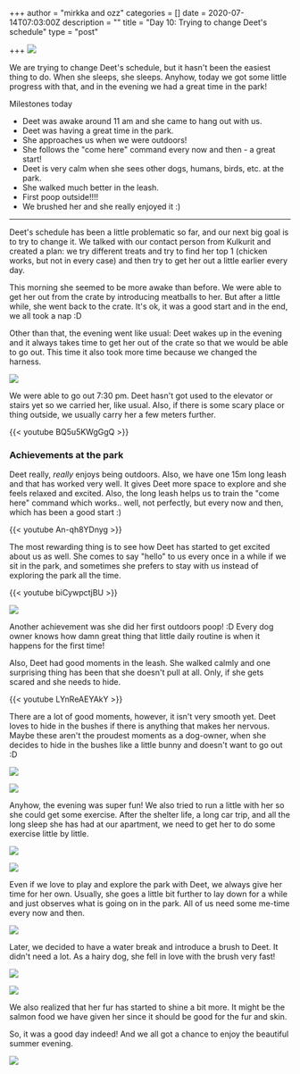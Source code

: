 +++
author = "mirkka and ozz"
categories = []
date = 2020-07-14T07:03:00Z
description = ""
title = "Day 10: Trying to change Deet's schedule"
type = "post"

+++
![](/images/20200713_211717.jpg)

We are trying to change Deet's schedule, but it hasn't been the easiest thing to do. When she sleeps, she sleeps. Anyhow, today we got some little progress with that, and in the evening we had a great time in the park!

Milestones today

* Deet was awake around 11 am and she came to hang out with us.
* Deet was having a great time in the park.
* She approaches us when we were outdoors!
* She follows the "come here" command every now and then - a great start!
* Deet is very calm when she sees other dogs, humans, birds, etc. at the park.
* She walked much better in the leash.
* First poop outside!!!!
* We brushed her and she really enjoyed it :)

***

Deet's schedule has been a little problematic so far, and our next big goal is to try to change it. We talked with our contact person from Kulkurit and created a plan: we try different treats and try to find her top 1 (chicken works, but not in every case) and then try to get her out a little earlier every day.

This morning she seemed to be more awake than before. We were able to get her out from the crate by introducing meatballs to her. But after a little while, she went back to the crate. It's ok, it was a good start and in the end, we all took a nap :D

Other than that, the evening went like usual: Deet wakes up in the evening and it always takes time to get her out of the crate so that we would be able to go out. This time it also took more time because we changed the harness.

![](/images/20200713_192905.jpg)

We were able to go out 7:30 pm. Deet hasn't got used to the elevator or stairs yet so we carried her, like usual. Also, if there is some scary place or thing outside, we usually carry her a few meters further.

{{< youtube BQ5u5KWgGgQ >}}

### Achievements at the park

Deet really, _really_ enjoys being outdoors. Also, we have one 15m long leash and that has worked very well. It gives Deet more space to explore and she feels relaxed and excited. Also, the long leash helps us to train the "come here" command which works.. well, not perfectly, but every now and then, which has been a good start :)

{{< youtube An-qh8YDnyg >}}

The most rewarding thing is to see how Deet has started to get excited about us as well. She comes to say "hello" to us every once in a while if we sit in the park, and sometimes she prefers to stay with us instead of exploring the park all the time.

{{< youtube biCywpctjBU >}}

![](/images/img_20200713_200217.jpg)

Another achievement was she did her first outdoors poop! :D Every dog owner knows how damn great thing that little daily routine is when it happens for the first time!

Also, Deet had good moments in the leash. She walked calmly and one surprising thing has been that she doesn't pull at all. Only, if she gets scared and she needs to hide.

{{< youtube LYnReAEYAkY >}}

There are a lot of good moments, however, it isn't very smooth yet. Deet loves to hide in the bushes if there is anything that makes her nervous. Maybe these aren't the proudest moments as a dog-owner, when she decides to hide in the bushes like a little bunny and doesn't want to go out :D

![](/images/20200713_195052.jpg)

![](/images/20200713_195044.jpg)

Anyhow, the evening was super fun! We also tried to run a little with her so she could get some exercise. After the shelter life, a long car trip, and all the long sleep she has had at our apartment, we need to get her to do some exercise little by little.

![](/images/20200713_211726.jpg)

![](/images/20200713_211007.jpg)

Even if we love to play and explore the park with Deet, we always give her time for her own. Usually, she goes a little bit further to lay down for a while and just observes what is going on in the park. All of us need some me-time every now and then.

![](/images/20200713_204059.jpg)

Later, we decided to have a water break and introduce a brush to  Deet. It didn't need a lot. As a hairy dog, she fell in love with the brush very fast!

![](/images/img-20200713-wa0020.jpg)

![](/images/20200713_214404.jpg)

We also realized that her fur has started to shine a bit more. It might be the salmon food we have given her since it should be good for the fur and skin.

So, it was a good day indeed! And we all got a chance to enjoy the beautiful summer evening.

![](/images/20200713_195803.jpg)